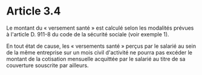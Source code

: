 # Article 3.4

Le montant du « versement santé » est calculé selon les modalités prévues à l'article D. 911-8 du code de la sécurité sociale (voir exemple 1).

En tout état de cause, les « versements santé » perçus par le salarié au sein de la même entreprise sur un mois civil d'activité ne pourra pas excéder le montant de la cotisation mensuelle acquittée par le salarié au titre de sa couverture souscrite par ailleurs.

